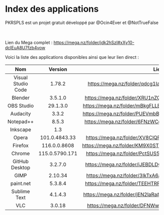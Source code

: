 # Index des applications

PKRSPLS est un projet gratuit développé par @Ocin4Ever et @NotTrueFalse<br/><br/><br/>

Lien du Mega complet : https://mega.nz/folder/jdk2hSzI#xXy10-dcIEuA8U7fzb4vow

Voici la liste des applications disponibles ainsi que leur lien direct :

| Nom | Version | Lien | Remarque |
| :-: | :-: | :-: | :-: |
| Visual Studio Code | 1.78.2 | https://mega.nz/folder/qdcg1IaB#6i-xErIaJdzbok76gA7Gmg |
| Blender | 3.5.1.0 | https://mega.nz/folder/XRU1nZQK#vCp_yfP6huN7CUUp3tt72Q |
| OBS Studio | 29.1.3.0 | https://mega.nz/folder/mBkgFLLB#LWCmg86mk6aJ3w5pirYB4Q |
| Audacity | 3.3.2 | https://mega.nz/folder/PUEVmbBR#mCz-Z0x8GGM8k1db_ziP9Q |
| Notepad++ | 8.5.3 | https://mega.nz/folder/6FNzWCoC#phHqAS6X17hyrz49L2_hjQ |
| Inkscape | 1.3 | |
| Opera | 101.0.4843.33 | https://mega.nz/folder/XV8ClQRA#HfoituFLDtlKUAMSD6wDYA |
| Firefox | 116.0.0.8608 | https://mega.nz/folder/KM9X0STQ#kkhSXbLCNdg5DUZdXqVLhw |
| Chrome | 115.0.5790.171 | https://mega.nz/folder/PctSUS5S#gSQ58Tc9t4FNiJKQkunhJQ |
| GitHub Desktop | 3.2.7.0 | https://mega.nz/folder/iJEBDLDC#XxL44SNUKih2k431DbBcVg |
| GIMP | 2.10.34 | https://mega.nz/folder/3IkTxA6a#rDTd01pF8sKk3626SBp4PA |
| paint.net | 5.3.8.4 | https://mega.nz/folder/TEEHTRRL#uWUdh76fAK0cUi4Trt656w |
| Sublime Text | 4.1.4.3 | https://mega.nz/folder/jEN2laRa#f65EFQWyeDZWMyN0HpBoRw |
| VLC | 3.0.18 | https://mega.nz/folder/DFNWwIKa#pL0gxgmlwKZzjtTipAgTiw |
